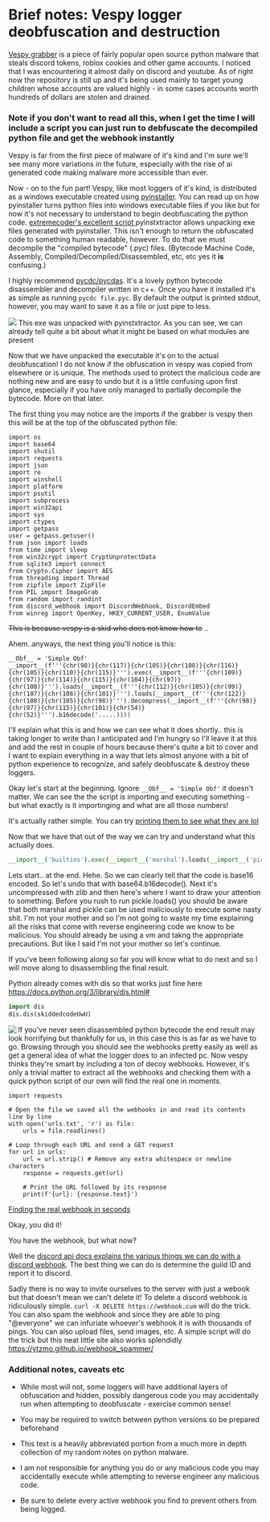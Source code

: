 # Brief notes: Vespy logger deobfuscation and destruction

[Vespy grabber](https://github.com/vesperlol/Vespy-Grabber-v2.0) is a piece of fairly popular open source python malware that steals discord tokens, roblox cookies and other game accounts.
I noticed that I was encountering it almost daily on discord and youtube. As of right now the repository is still up and it's being used mainly to target young children whose accounts are valued highly - in some cases accounts worth hundreds of dollars are stolen and drained.

### Note if you don't want to read all this, when I get the time I will include a script you can just run to debfuscate the decompiled python file and get the webhook instantly

Vespy is far from the first piece of malware of it's kind and I'm sure we'll see many more variations in the future, especially with the rise of ai generated code making malware more accessible than ever.

Now - on to the fun part! Vespy, like most loggers of it's kind, is distributed as a windows executable created using [pyinstaller](https://pyinstaller.org/en/stable/). You can read up on how pyinstaller turns python files into windows executable files if you like but for now it's not necessary to understand to begin deobfuscating the python code.
[extremecoder's excellent script ](https://github.com/extremecoders-re/pyinstxtractor) pyinstxtractor allows unpacking exe files generated with pyinstaller. This isn't enough to return the obfuscated code to something human readable, however. To do that we must decompile the "compiled bytecode" (.pyc) files. (Bytecode Machine Code, Assembly, Compiled/Decompiled/Disassembled, etc, etc yes it **is** confusing.)

I highly recommend [pycdc/pycdas](https://github.com/zrax/pycdc). It's a lovely python bytecode disassembler and decompiler written in c++. Once you have it installed it's as simple as running `pycdc file.pyc`. By default the output is printed stdout, however, you may want to save it as a file or just pipe to less.

<img src="https://cdn.discordapp.com/attachments/1079562074599993435/1085661550129467392/image.png">
This exe was unpacked with pyinstxtractor. As you can see, we can already tell quite a bit about what it might be based on what modules are present

Now that we have unpacked the executable it's on to the actual deobfuscation! I do not know if the obfuscation in vespy was copied from elsewhere or is unique. The methods used to protect the malicious code are nothing new and are easy to undo but it is a little confusing upon first glance, especially if you have only managed to partially decompile the bytecode. More on that later.

The first thing you may notice are the imports if the grabber is vespy then this will be at the top of the obfuscated python file:
```
import os
import base64
import shutil
import requests
import json
import re
import winshell
import platform
import psutil
import subprocess
import win32api
import sys
import ctypes
import getpass
user = getpass.getuser()
from json import loads
from time import sleep
from win32crypt import CryptUnprotectData
from sqlite3 import connect
from Crypto.Cipher import AES
from threading import Thread
from zipfile import ZipFile
from PIL import ImageGrab
from random import randint
from discord_webhook import DiscordWebhook, DiscordEmbed
from winreg import OpenKey, HKEY_CURRENT_USER, EnumValue
```

~~This is because vespy is a skid who does not know how to~~ ..

Ahem..anyways, the next thing you'll notice is this:

```
__Obf__ = 'Simple Obf'
__import__(f'''{chr(98)}{chr(117)}{chr(105)}{chr(108)}{chr(116)}{chr(105)}{chr(110)}{chr(115)}''').exec(__import__(f'''{chr(109)}{chr(97)}{chr(114)}{chr(115)}{chr(104)}{chr(97)}{chr(108)}''').loads(__import__(f'''{chr(112)}{chr(105)}{chr(99)}{chr(107)}{chr(108)}{chr(101)}''').loads(__import__(f'''{chr(122)}{chr(108)}{chr(105)}{chr(98)}''').decompress(__import__(f'''{chr(98)}{chr(97)}{chr(115)}{chr(101)}{chr(54)}{chr(52)}''').b16decode('.....))))

```

I'll explain what this is and how we can see what it does shortly.. this is taking longer to write than I anticipated and I'm hungry so I'll leave it at this and add the rest in couple of hours because there's quite a bit to cover and I want to explain everything in a way that lets almost anyone with a bit of python experience to recognize, and safely deobfuscate & destroy these loggers.

Okay let's start at the beginning. Ignore `__Obf__ = 'Simple Obf'` it doesn't matter. We can see the the script is importing and executing something - but what exactly is it importinging and what are all those numbers!

It's actually rather simple. You can try [printing them to see what they are lol](https://cdn.discordapp.com/attachments/842501199693086750/1085713835324883024/image.png)

Now that we have that out of the way we can try and understand what this actually does.

```py
__import__('builtins').exec(__import__('marshal').loads(__import__('pickle').loads(__import__('zlib').decompress(__import__('base64').b16decode('obfuscated-code-here'))))
```
Lets start.. at the end. Hehe. So we can clearly tell that the code is base16 encoded. So let's undo that with base64.b16decode(). Next it's uncompressed with zlib and then here's where I want to draw your attention to something. Before you rush to run pickle.loads() you should be aware that both marshal and pickle can be used maliciously to execute some nasty shit. I'm not your mother and so I'm not going to waste my time explaining all the risks that come with reverse engineering code we know to be malicious. You should already be using a vm and takng the appropriate precautions. But like I said I'm not your mother so let's continue.

[](https://cdn.discordapp.com/attachments/1073263218568462356/1085729416186970203/image.png)

If you've been following along so far you will know what to do next and so I will move along to disassembling the final result.

Python already comes with dis so that works just fine here https://docs.python.org/3/library/dis.html#

```py
import dis
dis.dis(skiddedcodeUwU)
```

<img align='left' src='https://cdn.discordapp.com/attachments/1073263218568462356/1085737994658533487/image.png'> If you've never seen disassembled python bytecode the end result may look horrifying but thankfully for us, in this case this is as far as we have to go. Browsing through you should see the webhooks pretty easily as well as get a general idea of what the logger does to an infected pc. Now vespy thinks they're smart by including a ton of decoy webhooks. However, it's only a trivial matter to extract all the webhooks and checking them with a quick python script of our own will find the real one in moments.

```
import requests

# Open the file we saved all the webhooks in and read its contents line by line
with open('urls.txt', 'r') as file:
	urls = file.readlines()

# Loop through each URL and send a GET request
for url in urls:
	url = url.strip() # Remove any extra whitespace or newline characters
	response = requests.get(url)

	# Print the URL followed by its response
	print(f'{url}: {response.text}')
```

[Finding the real webhook in seconds](https://cdn.discordapp.com/attachments/1073263218568462356/1085724143674208336/image-26.png)

Okay, you did it!

You have the webhook, but what now?

Well the [discord api docs explains the various things we can do with a discord webhook](https://discord.com/developers/docs/resources/webhook). The best thing we can do is determine the guild ID and report it to discord.

Sadly there is no way to invite ourselves to the server with just a webook but that doesn't mean we can't delete it! To delete a discord webhook is ridiculously simple. `curl -X DELETE https://webhook.cum` will do the trick. You can also spam the webhook and since they are able to ping "@everyone" we can infuriate whoever's webhook it is with thousands of pings. You can also upload files, send images, etc. A simple script will do the trick but this neat little site also works splendidly https://ytzmo.github.io/webhook_spammer/


### Additional notes, caveats etc

- While most will not, some loggers will have additional layers of obfuscation and hidden, possibly dangerous code you may accidentally run when attempting to deobfuscate - exercise common sense!

- You may be required to switch between python versions so be prepared beforehand

- This text is a heavily abbreviated portion from a much more in depth collection of my random notes on python malware.

- I am not responsible for anything you do or any malicious code you may accidentally execute while attempting to reverse engineer any malicious code.
-  Be sure to delete every active webhook you find to prevent others from being logged.


 
